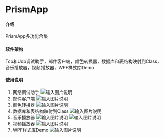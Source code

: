 # PrismApp

#### 介绍
PrismApp多功能合集

#### 软件架构
Tcp和Udp调试助手，邮件客户端，颜色转换器，数据库和表结构映射到Class，音乐播放器，视频播放器，WPF样式库Demo

#### 使用说明

1.  网络调试助手
![输入图片说明](https://foruda.gitee.com/images/1701798451564312741/c40f2d69_8918291.png "屏幕截图")
2.  邮件客户端
![输入图片说明](https://foruda.gitee.com/images/1701798260164385619/9307d387_8918291.png "屏幕截图")
3.  颜色转换器
![输入图片说明](https://foruda.gitee.com/images/1701798291963303247/64de2c88_8918291.png "屏幕截图")
4.  数据库和表结构映射到Class
![输入图片说明](https://foruda.gitee.com/images/1701798405511647890/1f7576ac_8918291.png "屏幕截图")
5.  音乐播放器
![输入图片说明](https://foruda.gitee.com/images/1701798565735910113/53b37966_8918291.png "屏幕截图")
![输入图片说明](https://foruda.gitee.com/images/1701798536835808981/5e1145ec_8918291.png "屏幕截图")
6.  视频播放器
![输入图片说明](https://foruda.gitee.com/images/1701798662166879528/bbd5afb3_8918291.png "屏幕截图")
7. WPF样式库Demo
![输入图片说明](https://foruda.gitee.com/images/1725361591887877557/aacee581_8918291.png "屏幕截图")
